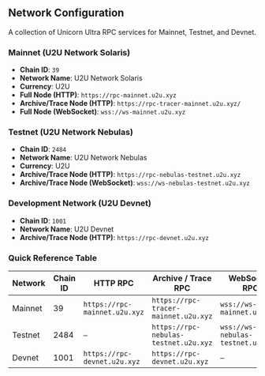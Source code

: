 ## Network Configuration

A collection of Unicorn Ultra RPC services for Mainnet, Testnet, and Devnet.

### Mainnet (U2U Network Solaris)

- **Chain ID**: `39`  
- **Network Name**: U2U Network Solaris  
- **Currency**: U2U  
- **Full Node (HTTP)**: `https://rpc-mainnet.u2u.xyz`  
- **Archive/Trace Node (HTTP)**: `https://rpc-tracer-mainnet.u2u.xyz/`  
- **Full Node (WebSocket)**: `wss://ws-mainnet.u2u.xyz`  

### Testnet (U2U Network Nebulas)

- **Chain ID**: `2484`  
- **Network Name**: U2U Network Nebulas  
- **Currency**: U2U  
- **Archive/Trace Node (HTTP)**: `https://rpc-nebulas-testnet.u2u.xyz`  
- **Archive/Trace Node (WebSocket)**: `wss://ws-nebulas-testnet.u2u.xyz`  

### Development Network (U2U Devnet)

- **Chain ID**: `1001`  
- **Network Name**: U2U Devnet  
- **Archive/Trace Node (HTTP)**: `https://rpc-devnet.u2u.xyz`  

### Quick Reference Table

| Network  | Chain ID | HTTP RPC                        | Archive / Trace RPC                  | WebSocket RPC                |
|----------|----------|---------------------------------|-------------------------------------|-----------------------------|
| Mainnet  | 39       | `https://rpc-mainnet.u2u.xyz` | `https://rpc-tracer-mainnet.u2u.xyz` | `wss://ws-mainnet.u2u.xyz` |
| Testnet  | 2484     | `—`                             | `https://rpc-nebulas-testnet.u2u.xyz` | `wss://ws-nebulas-testnet.u2u.xyz` |
| Devnet   | 1001     | `https://rpc-devnet.u2u.xyz`   | `https://rpc-devnet.u2u.xyz`       | `—`                         |
